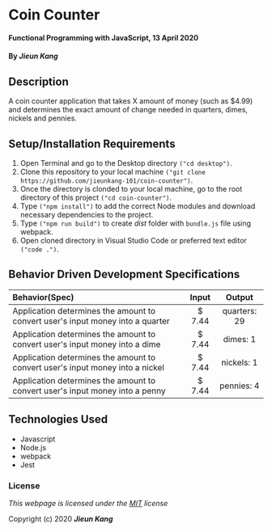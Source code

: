 # Coin Counter

#### Functional Programming with JavaScript, 13 April 2020
 
#### By **_Jieun Kang_**

## Description
A coin counter application that takes X amount of money (such as $4.99) and determines the exact amount of change needed in quarters, dimes, nickels and pennies. 

## Setup/Installation Requirements

1. Open Terminal and go to the Desktop directory `("cd desktop")`.
2. Clone this repository to your local machine `("git clone https://github.com/jieunkang-101/coin-counter")`.
3. Once the directory is clonded to your local machine, go to the root directory of this project `("cd coin-counter")`.
4. Type  `("npm install")` to add the correct Node modules and download necessary dependencies to the project.
5. Type `("npm run build")` to create _dist_ folder with `bundle.js` file using webpack.
6. Open cloned directory in Visual Studio Code or preferred text editor `("code .")`.

## Behavior Driven Development Specifications

| Behavior(Spec)  | Input | Output  |
| :---------------- | :-----: | :-----: |
| Application determines the amount to convert user's input money into a quarter | $ 7.44 | quarters: 29 |
| Application determines the amount to convert user's input money into a dime | $ 7.44 | dimes: 1 |
| Application determines the amount to convert user's input money into a nickel | $ 7.44 | nickels: 1 |
| Application determines the amount to convert user's input money into a penny | $ 7.44 | pennies: 4 |

## Technologies Used

* Javascript
* Node.js
* webpack
* Jest

### License

*This webpage is licensed under the [MIT](https://en.wikipedia.org/wiki/MIT_License) license*

Copyright (c) 2020 **_Jieun Kang_**